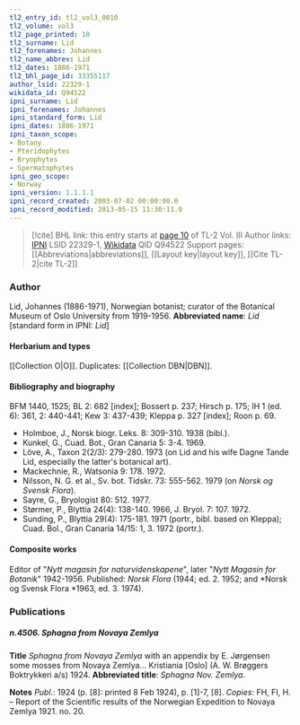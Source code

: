 ```yaml
---
tl2_entry_id: tl2_vol3_0010
tl2_volume: vol3
tl2_page_printed: 10
tl2_surname: Lid
tl2_forenames: Johannes
tl2_name_abbrev: Lid
tl2_dates: 1886-1971
tl2_bhl_page_id: 33355117
author_lsid: 22329-1
wikidata_id: Q94522
ipni_surname: Lid
ipni_forenames: Johannes
ipni_standard_form: Lid
ipni_dates: 1886-1971
ipni_taxon_scope: 
- Botany
- Pteridophytes
- Bryophytes
- Spermatophytes
ipni_geo_scope: 
- Norway
ipni_version: 1.1.1.1
ipni_record_created: 2003-07-02 00:00:00.0
ipni_record_modified: 2013-05-15 11:30:11.0
---
```


> [!cite] BHL link: this entry starts at [page 10](https://www.biodiversitylibrary.org/page/33355117) of TL-2 Vol. III
> Author links: [IPNI](https://www.ipni.org/a/22329-1) LSID 22329-1, [Wikidata](https://www.wikidata.org/wiki/Q94522) QID Q94522
> Support pages: [[Abbreviations|abbreviations]], [[Layout key|layout key]], [[Cite TL-2|cite TL-2]]

### Author

Lid, Johannes (1886-1971), Norwegian botanist; curator of the Botanical Museum of Oslo University from 1919-1956. 
**Abbreviated name**: *Lid* \[standard form in IPNI: *Lid*\]

#### Herbarium and types

[[Collection O|O]]. Duplicates: [[Collection DBN|DBN]].

#### Bibliography and biography

BFM 1440, 1525; BL 2: 682 \[index\]; Bossert p. 237; Hirsch p. 175; IH 1 (ed. 6): 361, 2: 440-441; Kew 3: 437-439; Kleppa p. 327 \[index\]; Roon p. 69.
- Holmboe, J., Norsk biogr. Leks. 8: 309-310. 1938 (bibl.).
- Kunkel, G., Cuad. Bot., Gran Canaria 5: 3-4. 1969.
- Löve, A., Taxon 2(2/3): 279-280. 1973 (on Lid and his wife Dagne Tande Lid, especially the latter's botanical art).
- Mackechnie, R., Watsonia 9: 178. 1972.
- Nilsson, N. G. et al., Sv. bot. Tidskr. 73: 555-562. 1979 (on *Norsk og Svensk Flora*).
- Sayre, G., Bryologist 80: 512. 1977.
- Størmer, P., Blyttia 24(4): 138-140. 1966, J. Bryol. 7: 107. 1972.
- Sunding, P., Blyttia 29(4): 175-181. 1971 (portr., bibl. based on Kleppa); Cuad. Bol., Gran Canaria 14/15: 1, 3. 1972 (portr.).

#### Composite works

Editor of "*Nytt magasin for naturvidenskapene*", later "*Nytt Magasin for Botanik*" 1942-1956. Published: *Norsk Flora* (1944; ed. 2. 1952; and *Norsk og Svensk Flora *1963, ed. 3. 1974).

### Publications

##### n.4506. Sphagna from Novaya Zemlya

**Title**
*Sphagna from Novaya Zemlya* with an appendix by E. Jørgensen some mosses from Novaya Zemlya... Kristiania \[Oslo\] (A. W. Brøggers Boktrykkeri a/s) 1924.
**Abbreviated title**: *Sphagna Nov. Zemlya*.

**Notes**
*Publ*.: 1924 (p. \[8\]: printed 8 Feb 1924), p. \[1\]-7, \[8\]. *Copies*: FH, FI, H. – Report of the Scientific results of the Norwegian Expedition to Novaya Zemlya 1921. no. 20.

